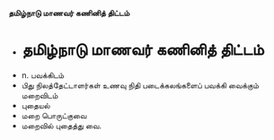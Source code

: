 **தமிழ்நாடு மாணவர் கணினித் திட்டம்**
- # தமிழ்நாடு மாணவர் கணினித் திட்டம்
- n. பவக்கிடம்
- பிது நிலத்தேட்டாளர்கள் உணவு நிதி படைக்கலங்களைப் பவக்கி வைக்கும் மறைவிடம்
- புதையல்
- மறை பொருட்குவை
- மறைவில் புதைத்து வை.

